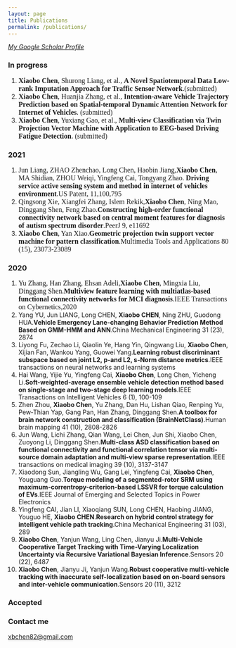 ```yaml
---
layout: page
title: Publications
permalink: /publications/
---
```

*[My Google Scholar Profile](https://scholar.google.com/citations?user=F2sBN_oAAAAJ&hl=en&oi=sra)*

### In progress
1. **<font size=3 face="Times New Roman">Xiaobo Chen</font>**<font size=3 face="Times New Roman">, Shurong Liang, et al., </font>**<font size=3 face="Times New Roman">A Novel Spatiotemporal Data Low-rank Imputation Approach for Traffic Sensor Network</font>**<font size=3 face="Times New Roman">.(submitted)</font>  
2. **<font size=3 face="Times New Roman">Xiaobo Chen</font>**<font size=3 face="Times New Roman">, Huanjia Zhang, et al., </font>**<font size=3 face="Times New Roman">Intention-aware Vehicle Trajectory Prediction based on Spatial-temporal Dynamic Attention Network for Internet of Vehicles</font>**<font size=3 face="Times New Roman">. (submitted)</font>  
3. **<font size=3 face="Times New Roman">Xiaobo Chen</font>**<font size=3 face="Times New Roman">, Yuxiang Gao, et al., </font>**<font size=3 face="Times New Roman">Multi-view Classification via Twin Projection Vector Machine with Application to EEG-based Driving Fatigue Detection</font>**<font size=3 face="Times New Roman">. (submitted)</font>  


### 2021
1. <font size=3 face="Times New Roman">Jun Liang, ZHAO Zhenchao, Long Chen, Haobin Jiang,</font>**<font size=3 face="Times New Roman">Xiaobo Chen</font>**<font size=3 face="Times New Roman">, MA Shidian,</font> <font size=3 face="Times New Roman">ZHOU Weiqi, Yingfeng Cai, Tongyang Zhao. </font>**<font size=3 face="Times New Roman">Driving service active sensing system and method in internet of vehicles environment</font>**<font size=3 face="Times New Roman">.US Patent, 11,100,795</font>  
2. <font size=3 face="Times New Roman">Qingsong Xie, Xiangfei Zhang, Islem Rekik,</font>**<font size=3 face="Times New Roman">Xiaobo Chen</font>**<font size=3 face="Times New Roman">, Ning Mao, Dinggang Shen, Feng Zhao.</font>**<font size=3 face="Times New Roman">Constructing high-order functional connectivity network based on central moment features for diagnosis of autism spectrum disorder</font>**<font size=3 face="Times New Roman">.PeerJ 9, e11692</font>  
3. **<font size=3 face="Times New Roman">Xiaobo Chen</font>**<font size=3 face="Times New Roman">, Yan Xiao.</font>**<font size=3 face="Times New Roman">Geometric projection twin support vector machine for pattern classification</font>**<font size=3 face="Times New Roman">.Multimedia Tools and Applications 80 (15), 23073-23089</font>  

### 2020
1. <font size=3 face="Times New Roman">Yu Zhang, Han Zhang, Ehsan Adeli,</font>**<font size=3 face="Times New Roman">Xiaobo Chen</font>**<font size=3 face="Times New Roman">, Mingxia Liu, Dinggang Shen.</font>**<font size=3 face="Times New Roman">Multiview feature learning with multiatlas-based functional connectivity networks for MCI diagnosis</font>**<font size=3 face="Times New Roman">.IEEE Transactions on Cybernetics,2020</font>  
2. Yang YU, Jun LIANG, Long CHEN, **Xiaobo CHEN**, Ning ZHU, Guodong HUA.**Vehicle Emergency Lane-changing Behavior Prediction Method Based on GMM-HMM and ANN**.China Mechanical Engineering 31 (23), 2874
3. Liyong Fu, Zechao Li, Qiaolin Ye, Hang Yin, Qingwang Liu, **Xiaobo Chen**, Xijian Fan, Wankou Yang, Guowei Yang.**Learning robust discriminant subspace based on joint L2, p-and L2, s-Norm distance metrics**.IEEE transactions on neural networks and learning systems
4. Hai Wang, Yijie Yu, Yingfeng Cai, **Xiaobo Chen**, Long Chen, Yicheng Li.**Soft-weighted-average ensemble vehicle detection method based on single-stage and two-stage deep learning models**.IEEE Transactions on Intelligent Vehicles 6 (1), 100-109
5. Zhen Zhou, **Xiaobo Chen**, Yu Zhang, Dan Hu, Lishan Qiao, Renping Yu, Pew‐Thian Yap, Gang Pan, Han Zhang, Dinggang Shen.**A toolbox for brain network construction and classification (BrainNetClass)**.Human brain mapping 41 (10), 2808-2826
6. Jun Wang, Lichi Zhang, Qian Wang, Lei Chen, Jun Shi, Xiaobo Chen, Zuoyong Li, Dinggang Shen.**Multi-class ASD classification based on functional connectivity and functional correlation tensor via multi-source domain adaptation and multi-view sparse representation**.IEEE transactions on medical imaging 39 (10), 3137-3147
7. Xiaodong Sun, Jiangling Wu, Gang Lei, Yingfeng Cai, **Xiaobo Chen**, Youguang Guo.**Torque modeling of a segmented-rotor SRM using maximum-correntropy-criterion-based LSSVR for torque calculation of EVs**.IEEE Journal of Emerging and Selected Topics in Power Electronics
8. Yingfeng CAI, Jian LI, Xiaoqiang SUN, Long CHEN, Haobing JIANG, Youguo HE, **Xiaobo CHEN**.**Research on hybrid control strategy for intelligent vehicle path tracking**.China Mechanical Engineering 31 (03), 289
9. **Xiaobo Chen**, Yanjun Wang, Ling Chen, Jianyu Ji.**Multi-Vehicle Cooperative Target Tracking with Time-Varying Localization Uncertainty via Recursive Variational Bayesian Inference**.Sensors 20 (22), 6487
10. **Xiaobo Chen**, Jianyu Ji, Yanjun Wang.**Robust cooperative multi-vehicle tracking with inaccurate self-localization based on on-board sensors and inter-vehicle communication**.Sensors 20 (11), 3212

### Accepted


### Contact me

[xbchen82@gmail.com](mailto:xbchen82@gmail.com)